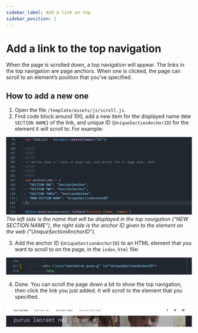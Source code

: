 ```yaml
---
sidebar_label: Add a link on top
sidebar_position: 1
---
```


# Add a link to the top navigation

When the page is scrolled down, a top navigation will appear. The links in the top navigation are page anchors. When one is clicked, the page can scroll to an element’s position that you’ve specified.

## How to add a new one

1. Open the file `/template/assets/js/scroll.js`.
2. Find code block around 100, add a new item for the displayed name (`NEW SECTION NAME`) of the link, and unique ID (`UniqueSectionAnchorID`) for the element it will scroll to. For example:

![Image of vs code editing JS](/img/tutorial/add-a-link-js-code.png) _The left side is the name that will be displayed in the top navigation (“NEW SECTION NAME”), the right side is the anchor ID given to the element on the web ("UniqueSectionAnchorID")._

3. Add the anchor ID (`UniqueSectionAnchorID`) to an HTML element that you want to scroll to on the page, in the `index.html` file:

![Image of vs adding HTML anchor](/img/tutorial/anchor-html.png)

4. Done. You can scroll the page down a bit to show the top navigation, then click the link you just added. It will scroll to the element that you specified.

![Image of HTML page](/img/tutorial/nav-new-link.png)
